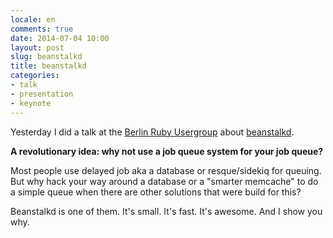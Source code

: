 ```yaml
---
locale: en
comments: true
date: 2014-07-04 10:00
layout: post
slug: beanstalkd
title: beanstalkd
categories:
- talk
- presentation
- keynote
---
```

Yesterday I did a talk at the [Berlin Ruby Usergroup](http://berlin.onruby.de) about [beanstalkd](https://kr.github.io/beanstalkd/).

**A revolutionary idea: why not use a job queue system for your job queue?**

Most people use delayed job aka a database or resque/sidekiq for queuing. But why hack your way around a database or a "smarter memcache" to do a simple queue when there are other solutions that were build for this?

Beanstalkd is one of them. It's small. It's fast. It's awesome. And I show you why.

<script async class="speakerdeck-embed" data-id="73d8f510e5260131438f225375d05812" data-ratio="1.33333333333333" src="//speakerdeck.com/assets/embed.js"></script>
